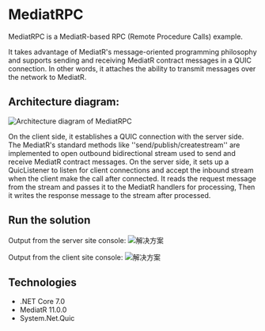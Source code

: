 # MediatRPC
 MediatRPC is a MediatR-based RPC (Remote Procedure Calls) example. 
 
 It takes advantage of MediatR's message-oriented programming philosophy and supports sending and receiving MediatR contract messages in a QUIC connection.
 In other words, it attaches the ability to transmit messages over the network to MediatR.
 
## Architecture diagram:
![Architecture diagram of MediatRPC](https://github.com/iamxiaozhuang/OnionArch/blob/master/Docs/Images/OnionArch.png)

On the client side, it establishes a QUIC connection with the server side. The MediatR's standard methods like ''send/publish/createstream'' are implemented to open outbound bidirectional stream used to send and receive MediatR contract messages.
On the server side, it sets up a QuicListener to listen for client connections and accept the inbound stream when the client make the call after connected. It reads the request message from the stream and passes it to the MediatR handlers for processing, Then it writes the response message to the stream after processed.

## Run the solution
Output from the server site console:
![解决方案](https://github.com/iamxiaozhuang/OnionArch/blob/master/Docs/Images/solution.png)

Output from the client site console:
![解决方案](https://github.com/iamxiaozhuang/OnionArch/blob/master/Docs/Images/solution.png)



## Technologies
* .NET Core 7.0
* MediatR 11.0.0
* System.Net.Quic
